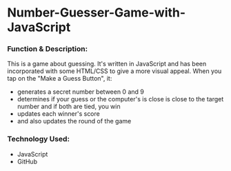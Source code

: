 # Number-Guesser-Game-with-JavaScript

<h3>Function & Description:</h3>
This is a game about guessing. It's written in JavaScript and has been incorporated with some HTML/CSS to give a more visual appeal. When you tap on the "Make a Guess Button", it:


- generates a secret number between 0 and 9
- determines if your guess or the computer's is close is close to the target number and if both are tied, you win
- updates each winner's score
- and also updates the round of the game


<h3>Technology Used:</h3>

- JavaScript
- GitHub 
